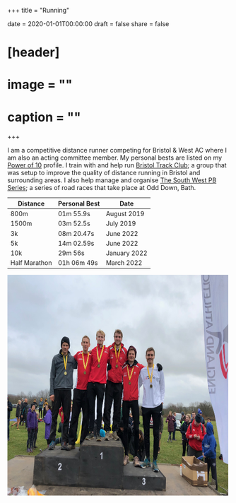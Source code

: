 +++
title = "Running"

date = 2020-01-01T00:00:00
draft = false
share = false

# [header]
# image = ""
# caption = ""
+++

I am a competitive distance runner competing for Bristol & West AC where I am also an acting committee member. My personal bests are listed on my [Power of 10](https://www.thepowerof10.info/athletes/profile.aspx?athleteid=692848) profile. I train with and help run [Bristol Track Club](https://www.bristoltrackclub.com); a group that was setup to improve the quality of distance running in Bristol and surrounding areas. I also help manage and organise [The South West PB Series](https://www.facebook.com/South-West-PB-Series-104613225088774); a series of road races that take place at Odd Down, Bath. 

<center>

| **Distance**  | **Personal Best** | **Date**     |
|---------------|-------------------|--------------|
| 800m          | 01m 55.9s         | August 2019  |
| 1500m         | 03m 52.5s         | July 2019    |
| 3k            | 08m 20.47s        | June 2022    |
| 5k            | 14m 02.59s        | June 2022    |
| 10k           | 29m 56s           | January 2022 |
| Half Marathon | 01h 06m 49s       | March 2022   |

</center>
<img src="./kurt_athlete_photo.jpg" width="500" height="500">
